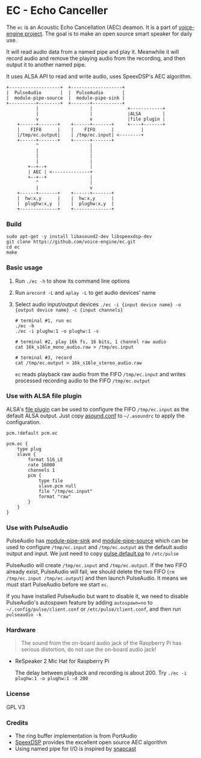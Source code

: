 EC - Echo Canceller
===================

The `ec` is an Acoustic Echo Cancellation (AEC) deamon.
It is a part of [voice-engine project](https://github.com/voice-engine).
The goal is to make an open source smart speaker for daily use.

It will read audio data from a named pipe and play it.
Meanwhile it will record audio and remove the playing audio from the recording,
and then output it to another named pipe.

It uses ALSA API to read and write audio, uses SpeexDSP's AEC algorithm.


```
+-------------------+  +-------------------+
|  PulseAudio       |  |  PulseAudio       |
|  module-pipe-source  |  module-pipe-sink |
+----------+--------+  +-------+-----------+
           |                   |             +------------+
           |                   |             |ALSA        |
           v                   v             |file plugin |
    +------+-------+    +------+-------+     +----+-------+
    |    FIFO      |    |    FIFO      |          |
    |/tmp/ec.output|    | /tmp/ec.input| <--------+
    +------+-------+    +------+-------+
           ^                   |
           |                   |
           |                   |
           |                   |
        +--+--+                |
        | AEC | <--------------+
        +--+--+                |
           ^                   |
           |                   v
    +------+-------+    +------+-------+
    |  hw:x,y      |    |  hw:x,y      |
    |  plughw:x,y  |    |  plughw:x,y  |
    +--------------+    +--------------+
```

### Build
```
sudo apt-get -y install libasound2-dev libspeexdsp-dev
git clone https://github.com/voice-engine/ec.git
cd ec
make
```

### Basic usage
1. Run `./ec -h` to show its command line options
2. Run `arecord -L` and `aplay -L` to get audio devices' name
3. Select audio input/output devices `./ec -i {input device name} -o {output device name} -c {input channels}`

    ```
    # terminal #1, run ec
    ./ec -h
    ./ec -i plughw:1 -o plughw:1 -s

    # terminal #2, play 16k fs, 16 bits, 1 channel raw audio
    cat 16k_s16le_mono_audio.raw > /tmp/ec.input

    # terminal #3, record
    cat /tmp/ec.output > 16k_s16le_stereo_audio.raw
    ```
    `ec` reads playback raw audio from the FIFO `/tmp/ec.input` and writes processed recording audio to the FIFO `/tmp/ec.output`

### Use with ALSA file plugin
ALSA's [file plugin](https://www.alsa-project.org/alsa-doc/alsa-lib/pcm_plugins.html) can be used to configure the FIFO `/tmp/ec.input` as the default ALSA output. Just copy [asound.conf](asound.conf) to `~/.asoundrc` to apply the configuration.

```
pcm.!default pcm.ec

pcm.ec {
    type plug
    slave {
        format S16_LE
        rate 16000
        channels 1
        pcm {
            type file
            slave.pcm null
            file "/tmp/ec.input"
            format "raw"
        }
    }
}
```


### Use with PulseAudio
PulseAudio has [module-pipe-sink](https://www.freedesktop.org/wiki/Software/PulseAudio/Documentation/User/Modules/#index1h3) and [module-pipe-source](https://www.freedesktop.org/wiki/Software/PulseAudio/Documentation/User/Modules/#index2h3) which can be used to configure `/tmp/ec.input` and `/tmp/ec.output` as the default audio output and input. We just need to copy [pulse.default.pa](pulse.default.pa) to `/etc/pulse`

PulseAudio will create `/tmp/ec.input` and `/tmp/ec.output`. If the two FIFO already exist, PulseAudio will fail, we should delete the two FIFO (`rm /tmp/ec.input /tmp/ec.output`) and then launch PulseAudio. It means we must start PulseAudio before we start `ec`.

If you have installed PulseAudio but want to disable it, we need to disable PulseAudio's autospawn feature by adding `autospawn=no` to `~/.config/pulse/client.conf` or `/etc/pulse/client.conf`, and then run `pulseaudio -k`

### Hardware
>The sound from the on-board audio jack of the Raspberry Pi has serious distortion, do not use the on-board audio jack!

+ ReSpeaker 2 Mic Hat for Raspberry Pi

  The delay between playback and recording is about 200. Try `./ec -i plughw:1 -o plughw:1 -d 200`

### License
GPL V3

### Credits
+ The ring buffer implementation is from PortAudio
+ [SpeexDSP](https://github.com/xiph/speexdsp) provides the excellent open source AEC algorithm
+ Using named pipe for I/O is inspired by [snapcast](https://github.com/badaix/snapcast)
